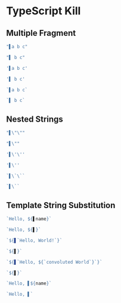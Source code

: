 # TypeScript Kill
## Multiple Fragment
```typescript
"▌a b c"
```
```typescript
"▌ b c"
```

```typescript
'▌a b c'
```
```typescript
'▌ b c'
```

```typescript
`▌a b c`
```
```typescript
`▌ b c`
```

## Nested Strings
```typescript
"▌\"\""
```
```typescript
"▌\""
```

```typescript
'▌\'\''
```
```typescript
'▌\''
```

```typescript
`▌\`\``
```
```typescript
`▌\``
```

## Template String Substitution
```typescript
`Hello, ${▌name}`
```
```typescript
`Hello, ${▌}`
```

```typescript
`${▌`Hello, World!`}`
```
```typescript
`${▌}`
```

```typescript
`${▌`Hello, ${`convoluted World`}`}`
```
```typescript
`${▌}`
```

```typescript
`Hello, ▌${name}`
```
```typescript
`Hello, ▌`
```